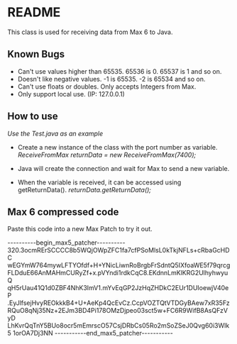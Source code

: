 # README

This class is used for receiving data from Max 6 to Java. 

## Known Bugs
* Can't use values higher than 65535. 65536 is 0. 65537 is 1 and so on.
* Doesn't like negative values. -1 is 65535. -2 is 65534 and so on.
* Can't use floats or doubles. Only accepts Integers from Max. 
* Only support local use. (IP: 127.0.0.1)


## How to use
*Use the Test.java as an example*

* Create a new instance of the class with the port number as variable.
*ReceiveFromMax returnData = new ReceiveFromMax(7400);*

* Java will create the connection and wait for Max to send a new variable.
* When the variable is received, it can be accessed using getReturnData().
*returnData.getReturnData();*

## Max 6 compressed code
Paste this code into a new Max Patch to try it out. 



----------begin_max5_patcher----------
320.3ocmRErSCCCC8b5WQjOWpZFC1fa7cfPSoMlsL0kTkjNFLs+cRbaGcHDC
wEGYmW764mywLFTYOfdf+H+YNicLiwnRoBrgbFrSdntQ5IXfoaWE5f79qrcg
FLDduE66AnMAHmCURyZf+x.pVYndi1rdkCqC8.EKdnnLmKlKRG2UlhyhwyuQ
qH5rUau41Q1d0ZBF4NhK3ImV1.mYvEqGP2JzHqZHDkC2EUr1DUIoewjV40eP
.EyJlfsejHvyREOkkkB4+U+AeKp4QcEvCz.CcpVOZTQtVTDGyBAew7xR35Fz
RQuO8qNj35Nz+2EJm3BD4Pi178OMzDjpeo03sct5w+FC6R9WifB8AsQFzVyD
LhKvrQqTnY5BUo8ocr5mEmrscO57CsjDRbCs05Ro2mSoZSeJ0Qvg60i3Wlk5
1orOA7Dj3NN
-----------end_max5_patcher-----------
